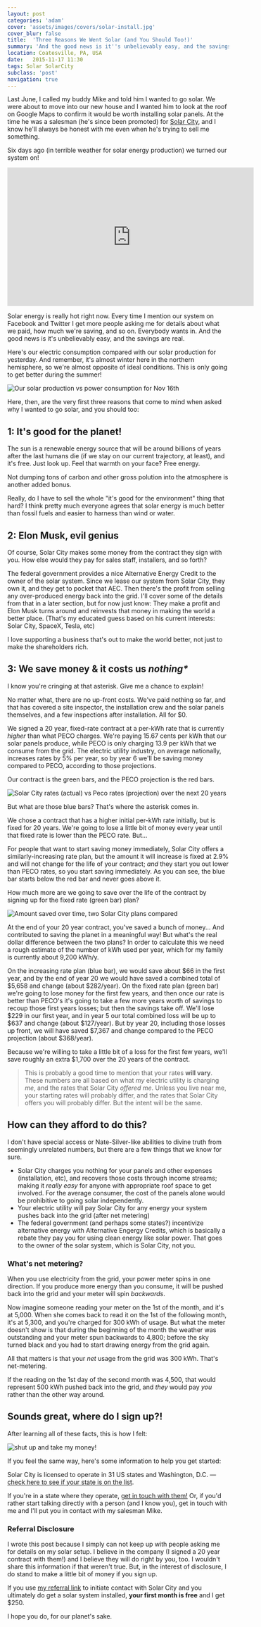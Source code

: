 ```yaml
---
layout: post
categories: 'adam'
cover: 'assets/images/covers/solar-install.jpg'
cover_blur: false
title:  'Three Reasons We Went Solar (and You Should Too!)'
summary: 'And the good news is it''s unbelievably easy, and the savings are real.'
location: Coatesville, PA, USA
date:   2015-11-17 11:30
tags: Solar SolarCity
subclass: 'post'
navigation: true
---
```


Last June, I called my buddy Mike and told him I wanted to go solar. We were about to move into our new house and I wanted him to look at the roof on Google Maps to confirm it would be worth installing solar panels. At the time he was a salesman (he's since been promoted) for [Solar City][ref], and I know he'll always be honest with me even when he's trying to sell me something.

Six days ago (in terrible weather for solar energy production) we turned our system on!

<iframe width="560" height="315" src="https://www.youtube.com/embed/hcAEw0Ft8G8" frameborder="0" allowfullscreen></iframe>

Solar energy is really hot right now. Every time I mention our system on Facebook and Twitter I get more people asking me for details about what we paid, how much we're saving, and so on. Everybody wants in. And the good news is it's unbelievably easy, and the savings are real.

Here's our electric consumption compared with our solar production for yesterday. And remember, it's almost winter here in the northern hemisphere, so we're almost opposite of ideal conditions. This is only going to get better during the summer!

![Our solar production vs power consumption for Nov 16th](/assets/images/posts/2015/solar-usage.png)

Here, then, are the very first three reasons that come to mind when asked why I wanted to go solar, and you should too:

## 1: It's good for the planet!

The sun is a renewable energy source that will be around billions of years after the last humans die (if we stay on our current trajectory, at least), and it's free. Just look up. Feel that warmth on your face? Free energy.

Not dumping tons of carbon and other gross polution into the atmosphere is another added bonus.

Really, do I have to sell the whole "it's good for the environment" thing that hard? I think pretty much everyone agrees that solar energy is much better than fossil fuels and easier to harness than wind or water.

## 2: Elon Musk, evil genius

Of course, Solar City makes some money from the contract they sign with you. How else would they pay for sales staff, installers, and so forth?

The federal government provides a nice Alternative Energy Credit to the owner of the solar system. Since we lease our system from Solar City, they own it, and they get to pocket that AEC. Then there's the profit from selling any over-produced energy back into the grid. I'll cover some of the details from that in a later section, but for now just know: They make a profit and Elon Musk turns around and reinvests that money in making the world a better place. (That's my educated guess based on his current interests: Solar City, SpaceX, Tesla, etc)

I love supporting a business that's out to make the world better, not just to make the shareholders rich.

## 3: We save money & it costs us _nothing*_

I know you're cringing at that asterisk. Give me a chance to explain!

No matter what, there are no up-front costs. We've paid nothing so far, and that has covered a site inspector, the installation crew and the solar panels themselves, and a few inspections after installation. All for $0.

We signed a 20 year, fixed-rate contract at a per-kWh rate that is currently _higher_ than what PECO charges. We're paying 15.67 cents per kWh that our solar panels produce, while PECO is only charging 13.9 per kWh that we consume from the grid. The electric utility industry, on average nationally, increases rates by 5% per year, so by year 6 we'll be saving money compared to PECO, according to those projections.

Our contract is the green bars, and the PECO projection is the red bars.

![Solar City rates (actual) vs Peco rates (projection) over the next 20 years](/assets/images/posts/2015/solar-rates.png)

But what are those blue bars? That's where the asterisk comes in.

We chose a contract that has a higher initial per-kWh rate initially, but is fixed for 20 years. We're going to lose a little bit of money every year until that fixed rate is lower than the PECO rate. But...

For people that want to start saving money immediately, Solar City offers a similarly-increasing rate plan, but the amount it will increase is fixed at 2.9% and will not change for the life of your contract; _and_ they start you out lower than PECO rates, so you start saving immediately. As you can see, the blue bar starts below the red bar and never goes above it.

How much more are we going to save over the life of the contract by signing up for the fixed rate (green bar) plan?

![Amount saved over time, two Solar City plans compared](/assets/images/posts/2015/solar-savings.png)

At the end of your 20 year contract, you've saved a bunch of money... And contributed to saving the planet in a meaningful way! But what's the real dollar difference between the two plans? In order to calculate this we need a rough estimate of the number of kWh used per year, which for my family is currently about 9,200 kWh/y.

On the increasing rate plan (blue bar), we would save about $66 in the first year, and by the end of year 20 we would have saved a combined total of $5,658 and change (about $282/year). On the fixed rate plan (green bar) we're going to lose money for the first few years, and then once our rate is better than PECO's it's going to take a few more years worth of savings to recoup those first years losses; but then the savings take off. We'll lose $229 in our first year, and in year 5 our total combined loss will be up to $637 and change (about $127/year). But by year 20, including those losses up front, we will have saved $7,367 and change compared to the PECO projection (about $368/year).

Because we're willing to take a little bit of a loss for the first few years, we'll save roughly an extra $1,700 over the 20 years of the contract.

> This is probably a good time to mention that your rates **will vary**. These numbers are all based on what _my_ electric utility is charging _me_, and the rates that Solar City _offered me_. Unless you live near me, your starting rates will probably differ, and the rates that Solar City offers you will probably differ. But the intent will be the same.

## How can they afford to do this?

I don't have special access or Nate-Silver-like abilities to divine truth from seemingly unrelated numbers, but there are a few things that we know for sure.

- Solar City charges you nothing for your panels and other expenses (installation, etc), and recovers those costs through income streams; making it _really easy_ for anyone with appropriate roof space to get involved. For the average consumer, the cost of the panels alone would be prohibitive to going solar independently.
- Your electric utility will pay Solar City for any energy your system pushes back into the grid (after net metering)
- The federal government (and perhaps some states?) incentivize alternative energy with Alternative Engergy Credits, which is basically a rebate they pay you for using clean energy like solar power. That goes to the owner of the solar system, which is Solar City, not you.

### What's net metering?

When you use electricity from the grid, your power meter spins in one direction. If you produce more energy than you consume, it will be pushed back into the grid and your meter will spin _backwards_.

Now imagine someone reading your meter on the 1st of the month, and it's at 5,000. When she comes back to read it on the 1st of the following month, it's at 5,300, and you're charged for 300 kWh of usage. But what the meter doesn't show is that during the beginning of the month the weather was outstanding and your meter spun backwards to 4,800; before the sky turned black and you had to start drawing energy from the grid again.

All that matters is that your _net_ usage from the grid was 300 kWh. That's net-metering.

If the reading on the 1st day of the second month was 4,500, that would represent 500 kWh pushed back into the grid, and _they_ would pay _you_ rather than the other way around.

## Sounds great, where do I sign up?!

After learning all of these facts, this is how I felt:

![shut up and take my money!](/assets/images/posts/2015/take-my-money.gif)

If you feel the same way, here's some information to help you get started:

Solar City is licensed to operate in 31 US states and Washington, D.C. &mdash; [check here to see if your state is on the list][states].

If you're in a state where they operate, [get in touch with them!][ref] Or, if you'd rather start talking directly with a person (and I know you), get in touch with me and I'll put you in contact with my salesman Mike.

### Referral Disclosure

I wrote this post because I simply can not keep up with people asking me for details on my solar setup. I believe in the company (I signed a 20 year contract with them!) and I believe they will do right by you, too. I wouldn't share this information if that weren't true. But, in the interest of disclosure, I do stand to make a little bit of money if you sign up.

If you use [my referral link][ref] to initiate contact with Solar City and you ultimately do get a solar system installed, **your first month is free** and I get $250.

I hope you do, for our planet's sake.

[ref]: https://share.solarcity.com/adamtuttle
[states]: http://www.solarcity.com/company/contractor-licenses
